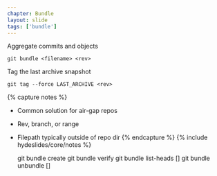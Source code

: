 ```yaml
---
chapter: Bundle
layout: slide
tags: ['bundle']
---
```


Aggregate commits and objects

	git bundle <filename> <rev>

Tag the last archive snapshot

	git tag --force LAST_ARCHIVE <rev>


{% capture notes %}
* Common solution for air-gap repos
* Rev, branch, or range
* Filepath typically outside of repo dir
{% endcapture %}
{% include hydeslides/core/notes %}

	git bundle create <file> <git-rev-list-args>
	git bundle verify <file>
	git bundle list-heads <file> [<rev>]
	git bundle unbundle <file> [<rev>]
